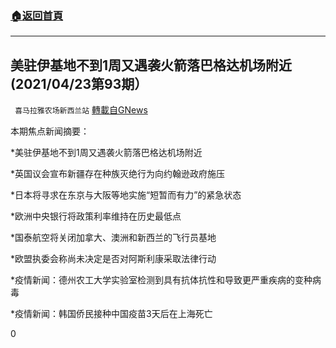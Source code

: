 ###  [:house:返回首頁](https://github.com/ourhimalayas/txt)
---

## 美驻伊基地不到1周又遇袭火箭落巴格达机场附近(2021/04/23第93期）
` 喜马拉雅农场新西兰站` [轉載自GNews](https://gnews.org/zh-hans/1151419/)

本期焦点新闻摘要：

\*美驻伊基地不到1周又遇袭火箭落巴格达机场附近

\*英国议会宣布新疆存在种族灭绝行为向约翰逊政府施压

\*日本将寻求在东京与大阪等地实施“短暂而有力”的紧急状态

\*欧洲中央银行将政策利率维持在历史最低点

\*国泰航空将关闭加拿大、澳洲和新西兰的飞行员基地

\*欧盟执委会称尚未决定是否对阿斯利康采取法律行动

\*疫情新闻：德州农工大学实验室检测到具有抗体抗性和导致更严重疾病的变种病毒

\*疫情新闻：韩国侨民接种中国疫苗3天后在上海死亡

0
